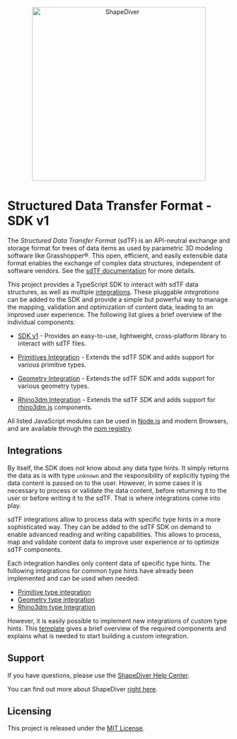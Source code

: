 <p align="center">
  <a href="https://www.shapediver.com/">
    <img src="https://sduse1-assets.shapediver.com/production/assets/img/navbar_logo.png" alt="ShapeDiver" width="392" />
  </a>
</p>

# Structured Data Transfer Format - SDK v1
The _Structured Data Transfer Format_ (sdTF) is an API-neutral exchange and storage format for trees of data items as used by parametric 3D modeling software like Grasshopper®.
This open, efficient, and easily extensible data format enables the exchange of complex data structures, independent of software vendors.
See the [sdTF documentation](https://github.com/shapediver/sdTF/tree/development/specification/1.0) for more details.

This project provides a TypeScript SDK to interact with sdTF data structures, as well as multiple [integrations](https://github.com/shapediver/ShapeDiverSdtfTypeScript#integrations).
These pluggable _integrations_ can be added to the SDK and provide a simple but powerful way to manage the mapping, validation and optimization of content data, leading to an improved user experience.
The following list gives a brief overview of the individual components:

* [SDK v1](https://github.com/shapediver/ShapeDiverSdtfTypeScript/tree/master/packages/sdk.sdtf-v1) - Provides an easy-to-use, lightweight, cross-platform library to interact with sdTF files.

* [Primitives Integration](https://github.com/shapediver/ShapeDiverSdtfTypeScript/tree/master/libs/sdk.sdtf-primitives) - Extends the sdTF SDK and adds support for various primitive types.

* [Geometry Integration](https://github.com/shapediver/ShapeDiverSdtfTypeScript/tree/master/libs/sdk.sdtf-geometry) - Extends the sdTF SDK and adds support for various geometry types.

* [Rhino3dm Integration](https://github.com/shapediver/ShapeDiverSdtfTypeScript/tree/master/libs/sdk.sdtf-rhino3dm) - Extends the sdTF SDK and adds support for [rhino3dm.js](https://www.npmjs.com/package/rhino3dm) components.

All listed JavaScript modules can be used in [Node.js](https://nodejs.org/en/) and modern Browsers, and are available through the [npm registry](https://www.npmjs.com/).

## Integrations
By itself, the SDK does not know about any data type hints.
It simply returns the data as is with type `unknown` and the responsibility of explicitly typing the data content is passed on to the user. 
However, in some cases it is necessary to process or validate the data content, before returning it to the user or before writing it to the sdTF.
That is where integrations come into play.

sdTF integrations allow to process data with specific type hints in a more sophisticated way.
They can be added to the sdTF SDK on demand to enable advanced reading and writing capabilities.
This allows to process, map and validate content data to improve user experience or to optimize sdTF components.

Each integration handles only content data of specific type hints.
The following integrations for common type hints have already been implemented and can be used when needed:
* [Primitive type integration](https://www.npmjs.com/package/@shapediver/sdk.sdtf-primitives)
* [Geometry type integration](https://www.npmjs.com/package/@shapediver/sdk.sdtf-geometry)
* [Rhino3dm type Integration](https://www.npmjs.com/package/@shapediver/sdk.sdtf-rhino3dm)

However, it is easily possible to implement new integrations of custom type hints.
This [template](https://github.com/shapediver/ShapeDiverSdtfTypeScript/blob/master/libs/custom_integration_template/README.md) gives a brief overview of the required components and explains what is needed to start building a custom integration.

## Support
If you have questions, please use the [ShapeDiver Help Center](https://help.shapediver.com/).

You can find out more about ShapeDiver [right here](https://www.shapediver.com/).

## Licensing
This project is released under the [MIT License](https://github.com/shapediver/ShapeDiverSdtfTypeScript/blob/master/LICENSE).
